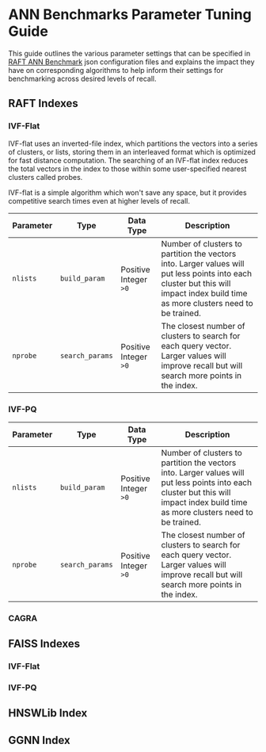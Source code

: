 # ANN Benchmarks Parameter Tuning Guide

This guide outlines the various parameter settings that can be specified in [RAFT ANN Benchmark](raft_ann_benchmarks.md) json configuration files and explains the impact they have on corresponding algorithms to help inform their settings for benchmarking across desired levels of recall. 


## RAFT Indexes

### IVF-Flat

IVF-flat uses an inverted-file index, which partitions the vectors into a series of clusters, or lists, storing them in an interleaved format which is optimized for fast distance computation. The searching of an IVF-flat index reduces the total vectors in the index to those within some user-specified nearest clusters called probes.

IVF-flat is a simple algorithm which won't save any space, but it provides competitive search times even at higher levels of recall.

| Parameter | Type           | Data Type             | Description                                                                                                                                                                       |
|-----------|----------------|-----------------------|-----------------------------------------------------------------------------------------------------------------------------------------------------------------------------------|
| `nlists`  | `build_param`  | Positive Integer `>0` | Number of clusters to partition the vectors into. Larger values will put less points into each cluster but this will impact index build time as more clusters need to be trained. |
| `nprobe`  | `search_params` | Positive Integer `>0` | The closest number of clusters to search for each query vector. Larger values will improve recall but will search more points in the index. |

### IVF-PQ

| Parameter | Type                                  | Data Type             | Description                                                                                                                                                                       |
|-----------|---------------------------------------|-----------------------|-----------------------------------------------------------------------------------------------------------------------------------------------------------------------------------|
| `nlists`  | `build_param`                         | Positive Integer `>0` | Number of clusters to partition the vectors into. Larger values will put less points into each cluster but this will impact index build time as more clusters need to be trained. |
| `nprobe`  | `search_params` | Positive Integer `>0` | The closest number of clusters to search for each query vector. Larger values will improve recall but will search more points in the index. |


### CAGRA


## FAISS Indexes

### IVF-Flat

### IVF-PQ



## HNSWLib Index


## GGNN Index